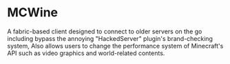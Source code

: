 # MCWine
A fabric-based client designed to connect to older servers on the go including bypass the annoying "HackedServer" plugin's brand-checking system, Also allows users to change the performance system of Minecraft's API such as video graphics and world-related contents.
